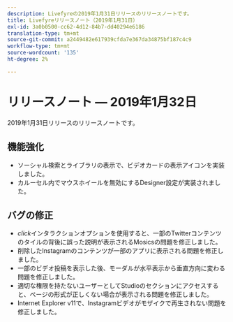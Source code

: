 ```yaml
---
description: Livefyreの2019年1月31日リリースのリリースノートです。
title: Livefyreリリースノート（2019年1月31日）
exl-id: 3a0b0500-cc62-4d12-84b7-dd40294e6186
translation-type: tm+mt
source-git-commit: a2449482e617939cfda7e367da34875bf187c4c9
workflow-type: tm+mt
source-wordcount: '135'
ht-degree: 2%

---
```


# リリースノート — 2019年1月32日

2019年1月31日リリースのリリースノートです。

## 機能強化

* ソーシャル検索とライブラリの表示で、ビデオカードの表示アイコンを実装しました。
* カルーセル内でマウスホイールを無効にするDesigner設定が実装されました。

## バグの修正

* *click*&#x200B;インタラクションオプションを使用すると、一部のTwitterコンテンツのタイルの背後に誤った説明が表示されるMosicsの問題を修正しました。
* 削除したInstagramのコンテンツが一部のアプリに表示される問題を修正しました。
* 一部のビデオ投稿を表示した後、モーダルが水平表示から垂直方向に変わる問題を修正しました。
* 適切な権限を持たないユーザーとしてStudioのセクションにアクセスすると、ページの形式が正しくない場合が表示される問題を修正しました。
* Internet Explorer v11で、Instagramビデオがモザイクで再生されない問題を修正しました。
